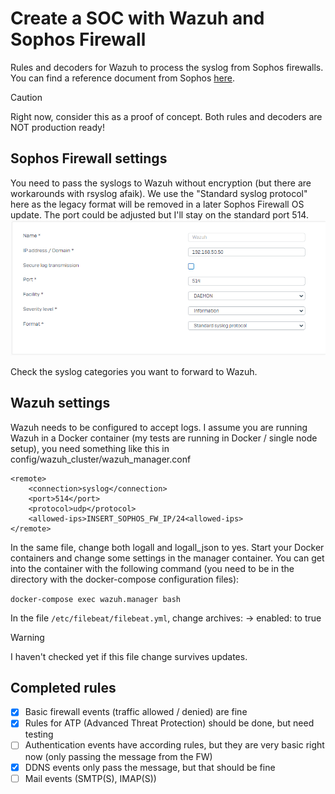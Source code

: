 # Create a SOC with Wazuh and Sophos Firewall
Rules and decoders for Wazuh to process the syslog from Sophos firewalls. You can find a reference document from Sophos [here](https://docs.sophos.com/nsg/sophos-firewall/20.0/pdf/sf-syslog-guide-20.0.pdf).

> [!CAUTION]
> Right now, consider this as a proof of concept. Both rules and decoders are NOT production ready!

## Sophos Firewall settings
You need to pass the syslogs to Wazuh without encryption (but there are workarounds with rsyslog afaik). We use the "Standard syslog protocol" here as the legacy format will be removed in a later Sophos Firewall OS update. The port could be adjusted but I'll stay on the standard port 514. 
![Image](images/Sophos.png)

Check the syslog categories you want to forward to Wazuh.

## Wazuh settings
Wazuh needs to be configured to accept logs. I assume you are running Wazuh in a Docker container (my tests are running in Docker / single node setup), you need something like this in config/wazuh_cluster/wazuh_manager.conf

```
<remote>
    <connection>syslog</connection>
    <port>514</port>
    <protocol>udp</protocol>
    <allowed-ips>INSERT_SOPHOS_FW_IP/24<allowed-ips>
</remote>
```

In the same file, change both logall and logall_json to yes. Start your Docker containers and change some settings in the manager container. You can get into the container with the following command (you need to be in the directory with the docker-compose configuration files):

`docker-compose exec wazuh.manager bash`

In the file `/etc/filebeat/filebeat.yml`, change archives: -> enabled: to true

> [!WARNING]
> I haven't checked yet if this file change survives updates.

## Completed rules
- [x] Basic firewall events (traffic allowed / denied) are fine
- [x] Rules for ATP (Advanced Threat Protection) should be done, but need testing
- [ ] Authentication events have according rules, but they are very basic right now (only passing the message from the FW)
- [X] DDNS events only pass the message, but that should be fine
- [ ] Mail events (SMTP(S), IMAP(S))
